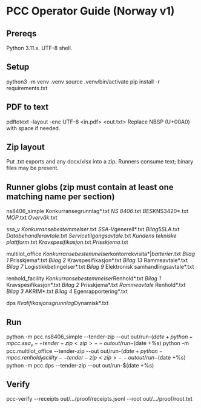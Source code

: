 # PCC Operator Guide (Norway v1)

## Prereqs
Python 3.11.x. UTF-8 shell.

## Setup
python3 -m venv .venv
source .venv/bin/activate
pip install -r requirements.txt

## PDF to text
pdftotext -layout -enc UTF-8 <in.pdf> <out.txt>
Replace NBSP (U+00A0) with space if needed.

## Zip layout
Put .txt exports and any docx/xlsx into a zip. Runners consume text; binary files may be present.

## Runner globs (zip must contain at least one matching name per section)

ns8406_simple
Konkurransegrunnlag*.txt
*NS 8406*.txt
*BESK*NS3420*.txt
*MOP*.txt
*Overvåk*.txt

ssa_v
*Konkurransebestemmelser*.txt
*SSA-V*generell*.txt
*Bilag*5*SLA*.txt
*Databehandleravtale*.txt
*Servicetilgangsavtale*.txt
*Kundens tekniske plattform*.txt
*Kravspesifikasjon*.txt
*Prisskjema*.txt

multilot_office
*Konkurransebestemmelser*kontorrekvisita*|*batterier*.txt
*Bilag 1* Prisskjema*.txt
*Bilag 2* Kravspesifikasjon*.txt
*Bilag 13* Rammeavtale*.txt
*Bilag 7* Logistikkbetingelser*.txt
*Bilag 9* Elektronisk samhandlingsavtale*.txt

renhold_facility
*Konkurransebestemmelser*Renhold*.txt
*Bilag 1* Kravspesifikasjon*.txt
*Bilag 2* Prisskjema*.txt
*Rammeavtale* Renhold*.txt
*Bilag 3* AKRIM*.txt
*Bilag 4* Egenrapportering*.txt

dps
*Kvalifikasjonsgrunnlag*Dynamisk*.txt

## Run
python -m pcc.ns8406_simple --tender-zip <zip> --out out/run-$(date +%s)
python -m pcc.ssa_v --tender-zip <zip> --out out/run-$(date +%s)
python -m pcc.multilot_office --tender-zip <zip> --out out/run-$(date +%s)
python -m pcc.renhold_facility --tender-zip <zip> --out out/run-$(date +%s)
python -m pcc.dps --tender-zip <zip> --out out/run-$(date +%s)

## Verify
pcc-verify --receipts out/.../proof/receipts.jsonl --root out/.../proof/root.txt

